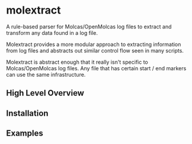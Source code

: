 # molextract

A rule-based parser for Molcas/OpenMolcas log files to extract and transform any data
found in a log file.

Molextract provides a more modular approach to extracting information from log files and
abstracts out similar control flow seen in many scripts.

Molextract is abstract enough that it really isn't specific to Molcas/OpenMolcas log files.
Any file that has certain start / end markers can use the same infrastructure.

## High Level Overview

## Installation

## Examples

